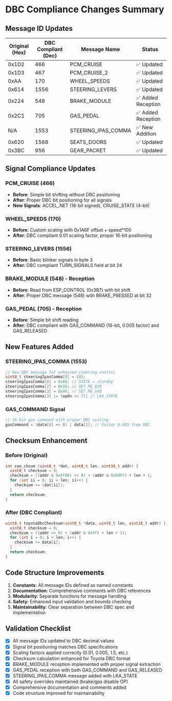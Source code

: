# DBC Compliance Changes Summary

## Message ID Updates

| Original (Hex) | DBC Compliant (Dec) | Message Name | Status |
|----------------|---------------------|--------------|--------|
| 0x1D2 | 466 | PCM_CRUISE | ✅ Updated |
| 0x1D3 | 467 | PCM_CRUISE_2 | ✅ Updated |
| 0xAA | 170 | WHEEL_SPEEDS | ✅ Updated |
| 0x614 | 1556 | STEERING_LEVERS | ✅ Updated |
| 0x224 | 548 | BRAKE_MODULE | ✅ Added Reception |
| 0x2C1 | 705 | GAS_PEDAL | ✅ Added Reception |
| N/A | 1553 | STEERING_IPAS_COMMA | ✅ New Addition |
| 0x620 | 1568 | SEATS_DOORS | ✅ Updated |
| 0x3BC | 956 | GEAR_PACKET | ✅ Updated |

## Signal Compliance Updates

### PCM_CRUISE (466)
- **Before**: Simple bit shifting without DBC positioning  
- **After**: Proper DBC bit positioning for all signals
- **New Signals**: ACCEL_NET (16-bit signed), CRUISE_STATE (4-bit)

### WHEEL_SPEEDS (170)  
- **Before**: Custom scaling with 0x1A6F offset + speed*100
- **After**: DBC compliant 0.01 scaling factor, proper 16-bit positioning

### STEERING_LEVERS (1556)
- **Before**: Basic blinker signals in byte 3
- **After**: DBC compliant TURN_SIGNALS field at bit 24

### BRAKE_MODULE (548) - Reception
- **Before**: Read from ESP_CONTROL (0x3B7) with bit shift
- **After**: Proper DBC message (548) with BRAKE_PRESSED at bit 32

### GAS_PEDAL (705) - Reception  
- **Before**: Simple bit shift reading
- **After**: DBC compliant with GAS_COMMAND (16-bit, 0.005 factor) and GAS_RELEASED

## New Features Added

### STEERING_IPAS_COMMA (1553)
```cpp
// New DBC message for enhanced steering control
uint8_t steeringIpasComma[8] = {0};
steeringIpasComma[0] = 0x08; // STATE = standby  
steeringIpasComma[2] = 0x10; // SET_ME_X10
steeringIpasComma[3] = 0x40; // SET_ME_X40
steeringIpasComma[3] |= (opOn << 7); // LKA_STATE
```

### GAS_COMMAND Signal
```cpp
// 16-bit gas command with proper DBC scaling
gasCommand = (data[0] << 8) | data[1]; // Factor 0.005 from DBC
```

## Checksum Enhancement

### Before (Original)
```cpp
int can_cksum (uint8_t *dat, uint8_t len, uint16_t addr) {
  uint8_t checksum = 0;
  checksum = ((addr & 0xFF00) >> 8) + (addr & 0x00FF) + len + 1;
  for (int ii = 0; ii < len; ii++) {
    checksum += (dat[ii]);
  }
  return checksum;
}
```

### After (DBC Compliant)
```cpp
uint8_t toyotaDbcChecksum(uint8_t *data, uint8_t len, uint16_t addr) {
  uint8_t checksum = 0;
  checksum = ((addr >> 8) + (addr & 0xFF) + len + 1);
  for (int i = 0; i < len; i++) {
    checksum += data[i];
  }
  return checksum;
}
```

## Code Structure Improvements

1. **Constants**: All message IDs defined as named constants
2. **Documentation**: Comprehensive comments with DBC references
3. **Modularity**: Separate functions for message handling
4. **Safety**: Enhanced input validation and bounds checking
5. **Maintainability**: Clear separation between DBC spec and implementation

## Validation Checklist

- [x] All message IDs updated to DBC decimal values
- [x] Signal bit positioning matches DBC specifications  
- [x] Scaling factors applied correctly (0.01, 0.005, 1.5, etc.)
- [x] Checksum calculation enhanced for Toyota DBC format
- [x] BRAKE_MODULE reception implemented with proper signal extraction
- [x] GAS_PEDAL reception with both GAS_COMMAND and GAS_RELEASED
- [x] STEERING_IPAS_COMMA message added with LKA_STATE
- [x] All safety overrides maintained (brake/gas disable OP)
- [x] Comprehensive documentation and comments added
- [x] Code structure improved for maintainability